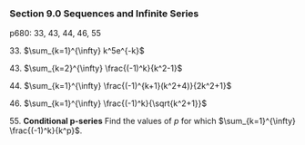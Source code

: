 ### Section 9.0 Sequences and Infinite Series
p680: 33, 43, 44, 46, 55

33\. $\sum_{k=1}^{\infty} k^5e^{-k}$

43\. $\sum_{k=2}^{\infty} \frac{(-1)^k}{k^2-1}$

44\. $\sum_{k=1}^{\infty} \frac{(-1)^{k+1}(k^2+4)}{2k^2+1}$

46\. $\sum_{k=1}^{\infty} \frac{(-1)^k}{\sqrt{k^2+1}}$

55\. **Conditional p-series** Find the values of $p$ for which $\sum_{k=1}^{\infty} \frac{(-1)^k}{k^p}$.
